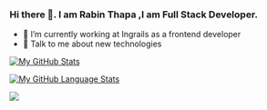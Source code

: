 ### Hi there 👋. I am Rabin Thapa ,I am Full Stack Developer.

-   🌱 I’m currently working at Ingrails as a frontend developer
-   💬 Talk to me about new technologies

[![My GitHub Stats](https://github-readme-stats.vercel.app/api/?username=RabinThapa1998&count_private=true&theme=tokyonight&showicons=true)]()

[![My GitHub Language Stats](https://github-readme-stats.vercel.app/api/top-langs/?username=RabinThapa1998&langs_count=5&theme=tokyonight)]()

![](https://komarev.com/ghpvc/?username=RabinThapa1998&color=green)
